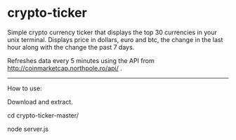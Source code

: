 # crypto-ticker

Simple crypto currency ticker that displays the top 30 currencies in your unix terminal.
Displays price in dollars, euro and btc, the change in the last hour along with the change the past 7 days.

Refreshes data every 5 minutes using the API from http://coinmarketcap.northpole.ro/api/ .

----------------------------------------------

How to use:

Download and extract.

cd crypto-ticker-master/

node server.js
